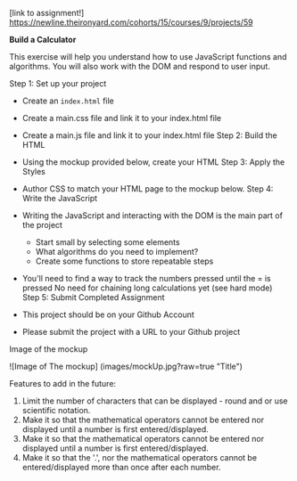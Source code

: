 [link to assignment!] https://newline.theironyard.com/cohorts/15/courses/9/projects/59

**Build a Calculator**  

This exercise will help you understand how to use JavaScript functions and algorithms. You will also work with the DOM and respond to user input.

Step 1: Set up your project

* Create an `index.html` file
* Create a main.css file and link it to your index.html file
* Create a main.js file and link it to your index.html file
Step 2: Build the HTML

* Using the mockup provided below, create your HTML
Step 3: Apply the Styles

* Author CSS to match your HTML page to the mockup below.
Step 4: Write the JavaScript

* Writing the JavaScript and interacting with the DOM is the main part of the project
  * Start small by selecting some elements
  * What algorithms do you need to implement?
  * Create some functions to store repeatable steps
* You'll need to find a way to track the numbers pressed until the = is pressed
No need for chaining long calculations yet (see hard mode)
Step 5: Submit Completed Assignment

* This project should be on your Github Account
* Please submit the project with a URL to your Github project

Image of the mockup
<!-- ![Image of The mockup] images/mockUp.jpg -->

<!-- NOTE: if the above does not work try -->
![Image of The mockup] (images/mockUp.jpg?raw=true "Title")

Features to add in the future:
1. Limit the number of characters that can be displayed - round and or use scientific notation.
2. Make it so that the mathematical operators cannot be entered nor displayed until a number is first entered/displayed.
3. Make it so that the mathematical operators cannot be entered nor displayed until a number is first entered/displayed.
4. Make it so that the '.', nor the mathematical operators cannot be entered/displayed more than once after each number.
